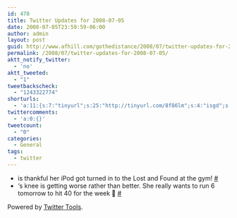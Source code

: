 ```yaml
---
id: 470
title: Twitter Updates for 2008-07-05
date: 2008-07-05T23:59:59-06:00
author: admin
layout: post
guid: http://www.afhill.com/gothedistance/2008/07/twitter-updates-for-2008-07-05/
permalink: /2008/07/twitter-updates-for-2008-07-05/
aktt_notify_twitter:
  - 'no'
aktt_tweeted:
  - "1"
tweetbackscheck:
  - "1243322774"
shorturls:
  - 'a:11:{s:7:"tinyurl";s:25:"http://tinyurl.com/8f86lm";s:4:"isgd";s:17:"http://is.gd/ffjQ";s:5:"bitly";s:18:"http://bit.ly/6xCA";s:5:"snipr";s:22:"http://snipr.com/9rnmn";s:5:"snurl";s:22:"http://snurl.com/9rnmn";s:7:"snipurl";s:24:"http://snipurl.com/9rnmn";s:5:"adjix";s:207:"(10 Jan 2008 temporary restriction: API requires valid partnerID or partnerEmail key in request. Contact us if this affects you.) Invalid Adjix request. API documentation @ http://web.adjix.com/AdjixAPI.html";s:4:"advu";s:203:"(10 Jan 2008 temporary restriction: API requires valid partnerID or partnerEmail key in request. Contact us if this affects you.) Invalid Adjix request. API documentation @ http://web.ad.vu/AdjixAPI.html";s:4:"zima";s:19:"http://zi.ma/fd3b1f";s:4:"trim";s:17:"http://tr.im/4lau";s:9:"permalink";s:75:"http://www.afhill.com/gothedistance/2008/07/twitter-updates-for-2008-07-05/";}'
twittercomments:
  - 'a:0:{}'
tweetcount:
  - "0"
categories:
  - General
tags:
  - twitter
---
```

<ul class="aktt_tweet_digest">
  <li>
    is thankful her iPod got turned in to the Lost and Found at the gym! <a href="http://twitter.com/afhill262/statuses/850756724">#</a>
  </li>
  <li>
    &#8216;s knee is getting worse rather than better. She really wants to run 6 tomorrow to hit 40 for the week 🙁 <a href="http://twitter.com/afhill262/statuses/850906552">#</a>
  </li>
</ul>

<p class="aktt_credit">
  Powered by <a href="http://alexking.org/projects/wordpress">Twitter Tools</a>.
</p>